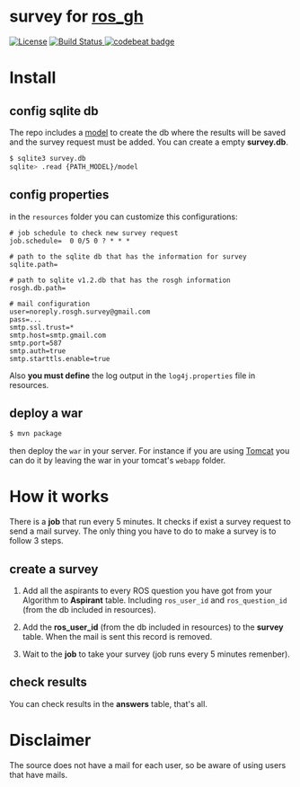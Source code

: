 # survey for [ros_gh](https://github.com/elbraulio/ros_gh)

[![License](https://img.shields.io/badge/license-MIT-green.svg)](https://github.com/elbraulio/simple_research_survey/blob/master/LICENSE)  [![Build Status](https://travis-ci.org/elbraulio/simple_research_survey.svg?branch=master) ](https://travis-ci.org/elbraulio/simple_research_survey) [![codebeat badge](https://codebeat.co/badges/245f4884-26f1-4c8d-b86b-8f7c185ab766)](https://codebeat.co/projects/github-com-elbraulio-simple_research_survey-master)

# Install

## config sqlite db

The repo includes a [model](https://github.com/elbraulio/simple_research_survey/blob/master/src/main/resources/model) to create the db where the results will be saved and the survey request must be added. You can create a empty __survey.db__.

```bash
$ sqlite3 survey.db
sqlite> .read {PATH_MODEL}/model
```

## config properties

in the `resources` folder you can customize this configurations:

```properties
# job schedule to check new survey request
job.schedule=  0 0/5 0 ? * * *

# path to the sqlite db that has the information for survey
sqlite.path=

# path to sqlite v1.2.db that has the rosgh information
rosgh.db.path=

# mail configuration
user=noreply.rosgh.survey@gmail.com
pass=...
smtp.ssl.trust=*
smtp.host=smtp.gmail.com
smtp.port=587
smtp.auth=true
smtp.starttls.enable=true
```

Also __you must define__ the log output in the `log4j.properties` file in resources.

## deploy a war 

```bash
$ mvn package
```

then deploy the `war` in your server. For instance if you are using [Tomcat](https://tomcat.apache.org) you can do it by leaving the war in your tomcat's `webapp` folder.

# How it works

There is a __job__ that run every 5 minutes. It checks if exist a survey request to send a mail survey. The only thing you have to do to make a survey is to follow 3 steps.

## create a survey

1. Add all the aspirants to every ROS question  you have got from your Algorithm to __Aspirant__ table. Including `ros_user_id` and `ros_question_id` (from the db included in resources).

2. Add the __ros_user_id__ (from the db included in resources) to the __survey__ table. When the mail is sent this record is removed. 

3. Wait to the __job__ to take your survey (job runs every 5 minutes remenber).

## check results

You can check results in the __answers__ table, that's all. 

# Disclaimer

The source does not have a mail for each user, so be aware of using users that have mails.

